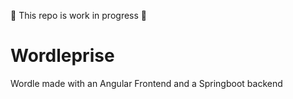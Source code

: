 🚨 This repo is work in progress 🚨

# Wordleprise

Wordle made with an Angular Frontend and a Springboot backend

